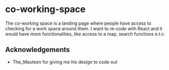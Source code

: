 # co-working-space

The co-working space is a landing page where people have access to checking for a work space around them. I want to re-code with React and it would have more functionalities, like access to a map, search functions e.t.c


## Acknowledgements

 - The_Mauteen for giving me his design to code out

